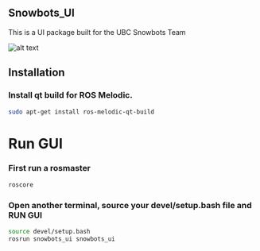 ## Snowbots_UI
This is a UI package built for the UBC Snowbots Team

![alt text](https://github.com/adamsnguyen/Snowflake/blob/master/src/snowbots_ui/resources/demo.png)


## Installation
### Install qt build for ROS Melodic.
```bash
sudo apt-get install ros-melodic-qt-build
```


# Run GUI
### First run a rosmaster
```bash
roscore
```

### Open another terminal, source your devel/setup.bash file and RUN GUI
```bash
source devel/setup.bash
rosrun snowbots_ui snowbots_ui 
```



